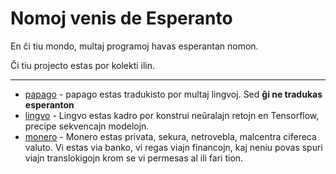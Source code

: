 # Nomoj venis de Esperanto

En ĉi tiu mondo, multaj programoj havas esperantan nomon.

Ĉi tiu projecto estas por kolekti ilin.


---

* [papago](https://papago.naver.com) - papago estas tradukisto por multaj lingvoj. Sed **ĝi ne tradukas esperanton**
* [lingvo](https://github.com/tensorflow/lingvo) - Lingvo estas kadro por konstrui neŭralajn retojn en Tensorflow, precipe sekvencajn modelojn.
* [monero](https://www.getmonero.org) - Monero estas privata, sekura, netrovebla, malcentra cifereca valuto. Vi estas via banko, vi regas viajn financojn, kaj neniu povas spuri viajn translokigojn krom se vi permesas al ili fari tion.
